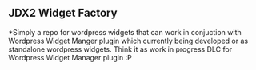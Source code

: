 ## JDX2 Widget Factory

*Simply a repo for wordpress widgets that can work in conjuction with Wordpress Widget Manger plugin which currently being developed or as standalone wordpress widgets. Think it as work in progress DLC for Wordpress Widget Manager plugin :P 

